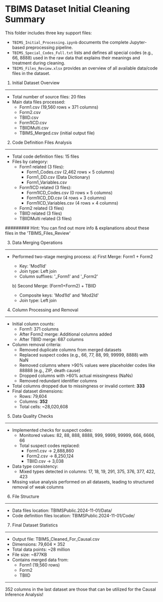TBIMS Dataset Initial Cleaning Summary
===========================================
This folder includes three key support files:
- `TBIMS_Initial_Processing.ipynb` documents the complete Jupyter-based preprocessing pipeline.
- `TBIMS_Special_Codes_Full.txt` lists and defines all special codes (e.g., 66, 8888) used in the raw data that explains their meanings and treatment during cleaning.
- `TBIMS_Files_Review.xlsx` provides an overview of all available data/code files in the dataset.


1. Initial Dataset Overview
--------------------------
- Total number of source files: 20 files
- Main data files processed:
  * Form1.csv (19,560 rows × 371 columns)
  * Form2.csv
  * TBIID.csv
  * Form1ICD.csv
  * TBIIDMulti.csv
  * TBIMS_Merged.csv (initial output file)

2. Code Definition Files Analysis
-------------------------------
- Total code definition files: 15 files
- Files by category:
  * Form1 related (3 files):
    - Form1_Codes.csv (2,462 rows × 5 columns)
    - Form1_DD.csv (Data Dictionary)
    - Form1_Variables.csv
  * Form1ICD related (3 files):
    - Form1ICD_Codes.csv (0 rows × 5 columns)
    - Form1ICD_DD.csv (4 rows × 3 columns)
    - Form1ICD_Variables.csv (4 rows × 4 columns)
  * Form2 related (3 files)
  * TBIID related (3 files)
  * TBIIDMulti related (3 files)
 
######### Hint: You can find out more info & explanations about these files in the 'TBIMS_Files_Review'

3. Data Merging Operations
-------------------------
- Performed two-stage merging process:
  a) First Merge: Form1 + Form2
     - Key: 'Mod1Id'
     - Join type: Left join
     - Column suffixes: '_Form1' and '_Form2'
  
  b) Second Merge: (Form1+Form2) + TBIID
     - Composite keys: 'Mod1Id' and 'Mod2Id'
     - Join type: Left join

4. Column Processing and Removal
------------------------------
- Initial column counts:
  * Form1: 371 columns
  * After Form2 merge: Additional columns added
  * After TBIID merge: 687 columns
- Column removal criteria:
  * Removed duplicate columns from merged datasets
  * Replaced suspect codes (e.g., 66, 77, 88, 99, 99999, 8888) with NaN
  * Removed columns where >90% values were placeholder codes like 88888 (e.g., ZIP, death cause)
  * Dropped columns with >60% actual missingness (NaNs)
  * Removed redundant identifier columns
- Total columns dropped due to missingness or invalid content: **333**
- Final dataset dimensions:
  * Rows: 79,604
  * Columns: **352**
  * Total cells: ~28,020,608

5. Data Quality Checks
---------------------
- Implemented checks for suspect codes:
  * Monitored values: 82, 88, 888, 8888, 999, 9999, 99999, 666, 6666, 66
  * Total suspect codes replaced: 
    - Form1.csv → 2,888,860 
    - Form2.csv → 8,250,124 
    - TBIID.csv → 3,038
- Data type consistency:
  * Mixed types detected in columns: 17, 18, 19, 291, 375, 376, 377, 422, 423
- Missing value analysis performed on all datasets, leading to structured removal of weak columns

6. File Structure
----------------
- Data files location: TBIMSPublic.2024-11-01/Data/
- Code definition files location: TBIMSPublic.2024-11-01/Code/

7. Final Dataset Statistics
--------------------------
- Output file: TBIMS_Cleaned_For_Causal.csv
- Dimensions: 79,604 × 352
- Total data points: ~28 million
- File size: ~877KB
- Contains merged data from:
  * Form1 (19,560 rows)
  * Form2
  * TBIID
---------------------------
352 columns in the last dataset are those that can be utilized for the Causal Inference Analysis!
